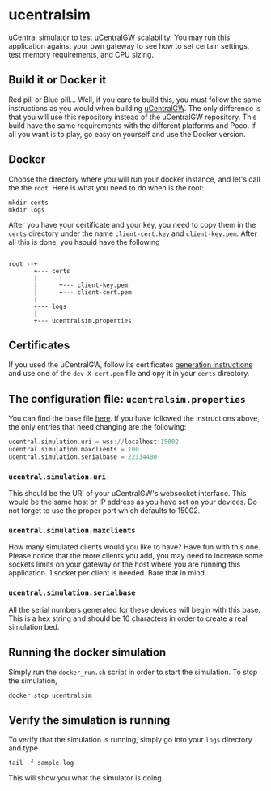# ucentralsim
uCentral simulator to test [uCentralGW](https://github.com/stephb9959/ucentralsim) scalability. You may run this 
application against your own gateway to see how to set certain settings, test memory requirements, and CPU sizing.

## Build it or Docker it
Red pill or Blue pill... Well, if you care to build this, you must follow the same instructions as you would when
building [uCentralGW](https://github.com/stephb9959/ucentralsim). The only difference is that you will use this repository
instead of the uCentralGW repository. This build have the same requirements with the different platforms and Poco. if all 
you want is to play, go easy on yourself and use the Docker version.

## Docker
Choose the directory where you will run your docker instance, and let's call the the `root`. Here is what you need to do
when is the root:

```shell
mkdir certs
mkdir logs
```

After you have your certificate and your key, you need to copy them in the `certs` directory under the name `client-cert.key` and 
`client-key.pem`. After all this is done, you hsould have the following

```shell

root --+
       +--- certs
       |      |
       |      +--- client-key.pem
       |      +--- client-cert.pem
       |
       +--- logs
       |
       +--- ucentralsim.properties
```

## Certificates
If you used the uCentralGW, follow its certificates [generation instructions](https://github.com/stephb9959/ucentralgw/blob/main/README.md/#certificates) and use one of the `dev-X-cert.pem` file and opy it in your 
`certs` directory.

## The configuration file: `ucentralsim.properties`
You can find the base file [here](https://github.com/stephb9959/ucentralsim/blob/main/ucentralsim.properties). If you have followed the instructions above,
the only entries that need changing are the following:

```asm
ucentral.simulation.uri = wss://localhost:15002
ucentral.simulation.maxclients = 100
ucentral.simulation.serialbase = 22334400
```

### `ucentral.simulation.uri`
This should be the URI of your uCentralGW's websocket interface. This would be the same host or IP address as you have set on your devices. Do not forget 
to use the proper port which defaults to 15002.

### `ucentral.simulation.maxclients`
How many simulated clients would you like to have? Have fun with this one. Please notice that the more clients you add, you may need to increase 
some sockets limits on your gateway or the host where you are running this application. 1 socket per client is needed. Bare that in mind.

### `ucentral.simulation.serialbase`
All the serial numbers generated for these devices will begin with  this base. This is a hex string and should be 10 characters in order to create a 
real simulation bed. 

## Running the docker simulation
Simply run the `docker_run.sh` script in order to start the simulation. To stop the simulation,

```shell
docker stop ucentralsim
```

## Verify the simulation is running
To verify that the simulation is running, simply go into your `logs` directory and type

```shell
tail -f sample.log
```

This will show you what the simulator is doing.

